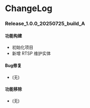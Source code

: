 # ChangeLog

### Release_1.0.0_20250725_build_A

#### 功能构建

- 初始化项目
- 新增 RTSP 维护实体

#### Bug修复

- (无)

#### 功能移除

- (无)
